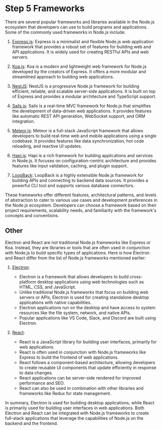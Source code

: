 # Step 5 Frameworks

There are several popular frameworks and libraries available in the Node.js ecosystem that developers can use to build programs and applications. Some of the commonly used frameworks in Node.js include:

1. [Express.js](https://expressjs.com/): Express is a minimalist and flexible Node.js web application framework that provides a robust set of features for building web and API applications. It is widely used for creating RESTful APIs and web servers.

2. [Koa.js](https://koajs.com/): Koa is a modern and lightweight web framework for Node.js developed by the creators of Express. It offers a more modular and streamlined approach to building web applications.

3. [NestJS](https://nestjs.com/): NestJS is a progressive Node.js framework for building efficient, reliable, and scalable server-side applications. It is built on top of Express and provides a modular architecture and TypeScript support.

4. [Sails.js](https://sailsjs.com/): Sails is a real-time MVC framework for Node.js that simplifies the development of data-driven web applications. It provides features like automatic REST API generation, WebSocket support, and ORM integration.

5. [Meteor.js](https://www.meteor.com/): Meteor is a full-stack JavaScript framework that allows developers to build real-time web and mobile applications using a single codebase. It provides features like data synchronization, hot code reloading, and reactive UI updates.

6. [Hapi.js](https://hapi.dev/): Hapi is a rich framework for building applications and services in Node.js. It focuses on configuration-centric architecture and provides features like input validation, caching, and plugin support.

7. [LoopBack](https://loopback.io/): LoopBack is a highly extensible Node.js framework for building APIs and connecting to backend data sources. It provides a powerful CLI tool and supports various database connectors.

These frameworks offer different features, architectural patterns, and levels of abstraction to cater to various use cases and development preferences in the Node.js ecosystem. Developers can choose a framework based on their project requirements, scalability needs, and familiarity with the framework's concepts and conventions.

## Other

Electron and React are not traditional Node.js frameworks like Express or Koa. Instead, they are libraries or tools that are often used in conjunction with Node.js to build specific types of applications. Here is how Electron and React differ from the list of Node.js frameworks mentioned earlier:

1. [Electron](https://www.electronjs.org/):
   - Electron is a framework that allows developers to build cross-platform desktop applications using web technologies such as HTML, CSS, and JavaScript.
   - Unlike traditional Node.js frameworks that focus on building web servers or APIs, Electron is used for creating standalone desktop applications with native capabilities.
   - Electron applications run on the desktop and have access to system resources like the file system, network, and native APIs.
   - Popular applications like VS Code, Slack, and Discord are built using Electron.

2. [React](https://react.dev/):
   - React is a JavaScript library for building user interfaces, primarily for web applications.
   - React is often used in conjunction with Node.js frameworks like Express to build the frontend of web applications.
   - React follows a component-based architecture, allowing developers to create reusable UI components that update efficiently in response to data changes.
   - React applications can be server-side rendered for improved performance and SEO.
   - React can also be used in combination with other libraries and frameworks like Redux for state management.

In summary, Electron is used for building desktop applications, while React is primarily used for building user interfaces in web applications. Both Electron and React can be integrated with Node.js frameworks to create full-stack applications that leverage the capabilities of Node.js on the backend and the frontend.
